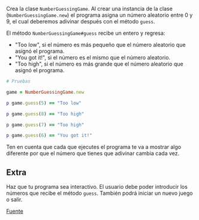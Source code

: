 Crea la clase `NumberGuessingGame`. Al crear una instancia de la clase (`NumberGuessingGame.new`) el programa asigna un número aleatorio entre 0 y 9, el cual deberemos adivinar después con el método `guess`.

El método `NumberGuessingGame#guess` recibe un entero y regresa:
- "Too low", si el número es más pequeño que el número aleatorio que asignó el programa.
- "You got it!", si el número es el mismo que el número aleatorio.
- "Too high", si el número es más grande que el número aleatorio que asignó el programa.

```ruby
# Pruebas

game = NumberGuessingGame.new

p game.guess(5) == "Too low"

p game.guess(8) == "Too high"

p game.guess(7) == "Too high"

p game.guess(6) == "You got it!"
```

Ten en cuenta que cada que ejecutes el programa te va a mostrar algo diferente por que el número que tienes que adivinar cambia cada vez.

## Extra

Haz que tu programa sea interactivo. El usuario debe poder introducir los números que recibe el método `guess`. También podrá iniciar un nuevo juego o salir.

[Fuente](http://ruby.about.com/od/beginningruby/ss/Worked-Example-Number-Guessing-Game.htm)
